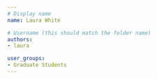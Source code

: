 ```yaml
---
# Display name
name: Laura White

# Username (this should match the folder name)
authors:
- laura

user_groups:
- Graduate Students 
---
```

